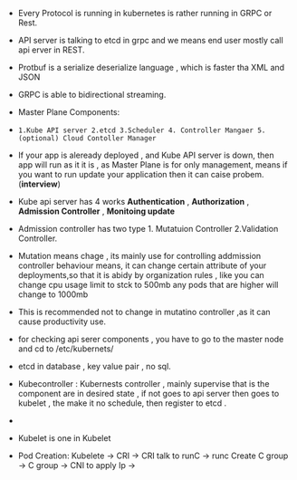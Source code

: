 - Every Protocol is running in kubernetes  is rather running in GRPC or Rest.
- API server is talking to  etcd in grpc and we means end user mostly call api erver in REST.
- Protbuf is a serialize deserialize language , which is faster tha XML and JSON
- GRPC is able to bidirectional streaming.
- Master Plane Components:
- `1.Kube API server 2.etcd 3.Scheduler 4. Controller Mangaer 5.(optional) Cloud Contoller Manager`
- If your app is aleready deployed , and Kube API server is down, then app will run as it it is , as Master Plane is for only management, means if you want to run update your application then it can caise probem. (**interview**)
- Kube api server has 4 works **Authentication** , **Authorization** , **Admission Controller** , **Monitoing update**
- Admission controller has two type 1. Mutatuion Controller 2.Validation Controller.
- Mutation means chage , its mainly use for controlling addmission controller behaviour means, it can change certain attribute of your deployments,so that it is abidy by organization rules , like you can change cpu usage limit to stck to 500mb any pods that are higher will change to 1000mb
- This is recommended not to change in mutatino controller ,as it can cause productivity use.
- for checking api serer components , you have to go to the master node and cd to /etc/kubernets/
- etcd in database , key value pair , no sql.
- Kubecontroller :  Kubernests controller , mainly supervise that is the component are in desired state , if not goes to api server then goes to kubelet , the make it no schedule, then register to etcd .

- 



- Kubelet is one in Kubelet
- Pod Creation: Kubelete -> CRI -> CRI talk to runC -> runc Create C group -> C group -> CNI to apply Ip -> 